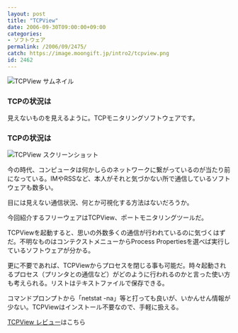 ```yaml
---
layout: post
title: "TCPView"
date: 2006-09-30T09:00:00+09:00
categories:
- ソフトウェア
permalink: /2006/09/2475/
catch: https://image.moongift.jp/intro2/tcpview.png
id: 2462
---
```

 ![TCPView サムネイル](https://image.moongift.jp/intro2/tcpview.t.png "TCPView サムネイル")
  

### TCPの状況は
  
見えないものを見えるように。TCPモニタリングソフトウェアです。  
<!--more-->  

### TCPの状況は
  

![TCPView スクリーンショット](https://image.moongift.jp/intro2/tcpview.png "TCPView スクリーンショット")

  

今の時代、コンピュータは何かしらのネットワークに繋がっているのが当たり前になっている。IMやRSSなど、本人がそれと気づかない所で通信しているソフトウェアも数多い。

  

目には見えない通信状況、何とか可視化する方法はないだろうか。

  

今回紹介するフリーウェアはTCPView、ポートモニタリングツールだ。

  

TCPViewを起動すると、思いの外数多くの通信が行われているのに気づくはずだ。不明なものはコンテクストメニューからProcess Propertiesを選べば実行しているソフトウェアが分かる。

  

更に不要であれば、TCPViewからプロセスを閉じる事も可能だ。時々起動されるプロセス（プリンタとの通信など）がどのように行われるのかと言った使い方も考えられる。リストはテキストファイルで保存できる。

  

コマンドプロンプトから「netstat -na」等と打っても良いが、いかんせん情報が少ない。TCPViewはインストール不要なので、手軽に扱える。

  

[TCPView レビュー](http://fw.moongift.jp/review/i-2476.html)はこちら

